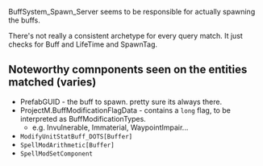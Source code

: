 BuffSystem_Spawn_Server seems to be responsible for actually spawning the buffs.

There's not really a consistent archetype for every query match.
It just checks for Buff and LifeTime and SpawnTag.

## Noteworthy comnponents seen on the entities matched (varies)

- PrefabGUID - the buff to spawn. pretty sure its always there.
- ProjectM.BuffModificationFlagData - contains a `long` flag, to be interpreted as BuffModificationTypes.
  - e.g. Invulnerable, Immaterial, WaypointImpair...
- `ModifyUnitStatBuff_DOTS[Buffer]`
- `SpellModArithmetic[Buffer]`
- `SpellModSetComponent`
